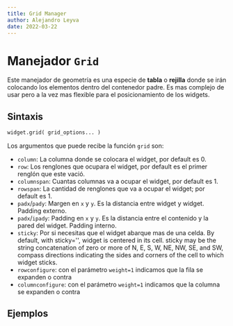 ```yaml
---
title: Grid Manager
author: Alejandro Leyva
date: 2022-03-22
---
```


# Manejador `Grid`

Este manejador de geometría es una especie de **tabla** o **rejilla** donde se irán colocando los elementos dentro del contenedor padre. Es mas complejo de usar pero a la vez mas flexible para el posicionamiento de los widgets.

## Sintaxis

```python
widget.grid( grid_options... )
```
Los argumentos que puede recibe la función `grid` son:

- `column`: La columna donde se colocara el widget, por default es 0.
- `row`: Los renglones que ocupara el widget, por default es el primer renglón que este vació.
- `columnspan`: Cuantas columnas va a ocupar el widget, por default es 1.
- `rowspan`: La cantidad de renglones que va a ocupar el widget; por default es 1.
- `padx`/`pady`: Margen en `x` y `y`. Es la distancia entre widget y widget. Padding externo.
- `padx`/`ipady`: Padding en `x` y `y`. Es la distancia entre el contenido y la pared del widget. Padding interno.
- `sticky`: Por si necesitas que el widget abarque mas de una celda. By default, with sticky='', widget is centered in its cell. sticky may be the string concatenation of zero or more of N, E, S, W, NE, NW, SE, and SW, compass directions indicating the sides and corners of the cell to which widget sticks.
- `rowconfigure`:  con el parámetro `weight=1` indicamos que la fila se expanden o contra
- `columnconfigure`: con el parámetro `weight=1` indicamos que la columna se expanden o contra


## Ejemplos